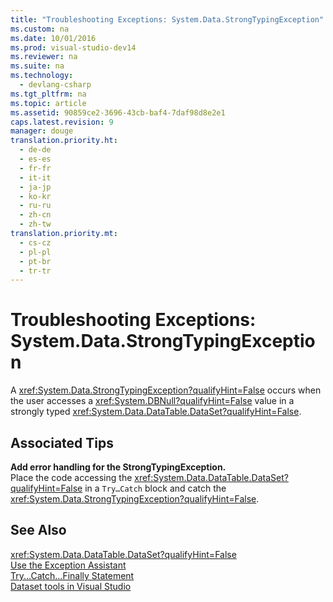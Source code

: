 ```yaml
---
title: "Troubleshooting Exceptions: System.Data.StrongTypingException"
ms.custom: na
ms.date: 10/01/2016
ms.prod: visual-studio-dev14
ms.reviewer: na
ms.suite: na
ms.technology: 
  - devlang-csharp
ms.tgt_pltfrm: na
ms.topic: article
ms.assetid: 90859ce2-3696-43cb-baf4-7daf98d8e2e1
caps.latest.revision: 9
manager: douge
translation.priority.ht: 
  - de-de
  - es-es
  - fr-fr
  - it-it
  - ja-jp
  - ko-kr
  - ru-ru
  - zh-cn
  - zh-tw
translation.priority.mt: 
  - cs-cz
  - pl-pl
  - pt-br
  - tr-tr
---
```

# Troubleshooting Exceptions: System.Data.StrongTypingException
A <xref:System.Data.StrongTypingException?qualifyHint=False> occurs when the user accesses a <xref:System.DBNull?qualifyHint=False> value in a strongly typed <xref:System.Data.DataTable.DataSet?qualifyHint=False>.  
  
## Associated Tips  
 **Add error handling for the StrongTypingException.**  
 Place the code accessing the <xref:System.Data.DataTable.DataSet?qualifyHint=False> in a `Try…Catch` block and catch the <xref:System.Data.StrongTypingException?qualifyHint=False>.  
  
## See Also  
 <xref:System.Data.DataTable.DataSet?qualifyHint=False>   
 [Use the Exception Assistant](../Topic/How%20to:%20Use%20the%20Exception%20Assistant.md)   
 [Try...Catch...Finally Statement](../Topic/Try...Catch...Finally%20Statement%20\(Visual%20Basic\).md)   
 [Dataset tools in Visual Studio](../VS_raddata/Dataset-tools-in-Visual-Studio.md)